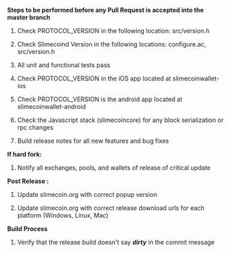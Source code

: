 **Steps to be performed before any Pull Request is accepted into the master branch**

  1. Check PROTOCOL_VERSION in the following location: src/version.h

  2. Check Slimecoind Version in the following locations: configure.ac, src/version.h

  3. All unit and functional tests pass

  4. Check PROTOCOL_VERSION in the iOS app located at slimecoinwallet-ios

  5. Check PROTOCOL_VERSION is the android app located at slimecoinwallet-android

  6. Check the Javascript stack (slimecoincore) for any block serialization or rpc changes
  
  7. Build release notes for all new features and bug fixes

**If hard fork:**

  1. Notify all exchanges, pools, and wallets of release of critical update

**Post Release :**

  1. Update slimecoin.org with correct popup version
  
  2. Update slimecoin.org with correct release download urls for each platform (Windows, Linux, Mac)

**Build Process**

  1. Verify that the release build doesn't say ***dirty*** in the commit message

